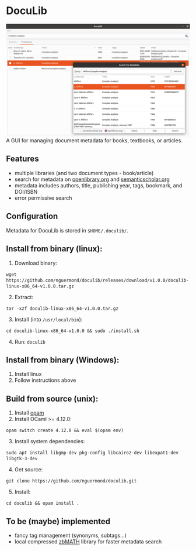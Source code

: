 # DocuLib
![screenshot.png](/icons/screenshot.png)
A GUI for managing document metadata for books, textbooks, or articles.


## Features
* multiple libraries (and two document types - book/article)
* search for metadata on [openlibrary.org](https://openlibrary.org/) and [semanticscholar.org](https://www.semanticscholar.org/)
* metadata includes authors, title, publishing year, tags, bookmark, and DOI/ISBN
* error permissive search

## Configuration
Metadata for DocuLib is stored in `$HOME/.doculib/`.

## Install from binary (linux):
1. Download binary:
```
wget https://github.com/nguermond/doculib/releases/download/v1.0.0/doculib-linux-x86_64-v1.0.0.tar.gz
```
2. Extract:
```
tar -xzf doculib-linux-x86_64-v1.0.0.tar.gz
```
3. Install (into `/usr/local/bin`):
```
cd doculib-linux-x86_64-v1.0.0 && sudo ./install.sh
```
4. Run: `doculib`

## Install from binary (Windows):
1. Install linux
2. Follow instructions above

## Build from source (unix):
1. Install [opam](https://opam.ocaml.org/)
2. Install OCaml >= 4.12.0:
```
opam switch create 4.12.0 && eval $(opam env)
```
3. Install system dependencies:
```
sudo apt install libgmp-dev pkg-config libcairo2-dev libexpat1-dev libgtk-3-dev
```
4. Get source:
```
git clone https://github.com/nguermond/doculib.git
```
5. Install:
```
cd doculib && opam install .
```

## To be (maybe) implemented
* fancy tag management (synonyms, subtags...)
* local compressed [zbMATH](https://zbmath.org/) library for faster metadata search